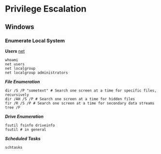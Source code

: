 # Privilege Escalation

## Windows
### Enumerate Local System
***Users***
[net](../../Tools,%20Binaries,%20and%20Programs/Windows/Users%20and%20Security%20(not%20spellchecked)/net.md)
```
whoami
net users
net localgroup
net localgroup administrators
```

***File Enumeration***
```
dir /S /P "sometext" # Search one screen at a time for specific files, recursively
dir /AH /S /P # Search one screen at a time for hidden files
fir /R /S /P # Search one screen at a time for secondary data streams
tree /F
```

***Drive Enumeration***
```
fsutil fsinfo driveinfo
fsutil # in general
```

***Scheduled Tasks***
```
schtasks
```